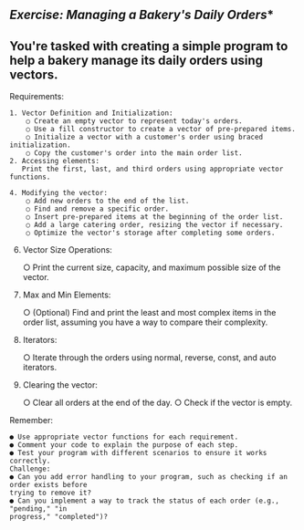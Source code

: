 ***************************************Exercise: Managing a Bakery's Daily Orders****************************************
---------------------------------------------------------------------------------------------------------------------------
You're tasked with creating a simple program to help a bakery manage its daily orders using
    vectors.
---------------------------------------------------------------------------------------------------------------------------
Requirements:

    1. Vector Definition and Initialization:
        ○ Create an empty vector to represent today's orders.
        ○ Use a fill constructor to create a vector of pre-prepared items.
        ○ Initialize a vector with a customer's order using braced initialization.
        ○ Copy the customer's order into the main order list.
    2. Accessing elements:
       Print the first, last, and third orders using appropriate vector functions.
       
    4. Modifying the vector:
        ○ Add new orders to the end of the list.
        ○ Find and remove a specific order.
        ○ Insert pre-prepared items at the beginning of the order list.
        ○ Add a large catering order, resizing the vector if necessary.
        ○ Optimize the vector's storage after completing some orders.
6. Vector Size Operations:
   
    ○ Print the current size, capacity, and maximum possible size of the vector.
8. Max and Min Elements:
   
    ○ (Optional) Find and print the least and most complex items in the order list,
    assuming you have a way to compare their complexity.

10. Iterators:
    
    ○ Iterate through the orders using normal, reverse, const, and auto iterators.
12. Clearing the vector:
    
    ○ Clear all orders at the end of the day.
    ○ Check if the vector is empty.

Remember:

    ● Use appropriate vector functions for each requirement.
    ● Comment your code to explain the purpose of each step.
    ● Test your program with different scenarios to ensure it works correctly.
    Challenge:
    ● Can you add error handling to your program, such as checking if an order exists before
    trying to remove it?
    ● Can you implement a way to track the status of each order (e.g., "pending," "in
    progress," "completed")?
